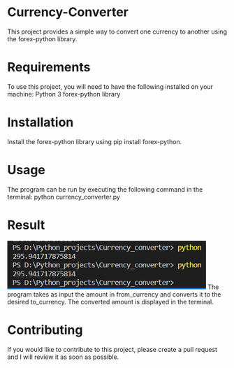 
# Currency-Converter
This project provides a simple way to convert one currency to another using the forex-python library.



 # Requirements
To use this project, you will need to have the following installed on your machine:
Python 3
forex-python library

# Installation

Install the forex-python library using pip install forex-python.

# Usage
The program can be run by executing the following command in the terminal:
python currency_converter.py

# Result
![result](https://github.com/Sanketarali/Currency-Converter/blob/main/Currency_converter/Result.png)
The program takes as input the amount in from_currency and converts it to the desired to_currency. The converted amount is displayed in the terminal.

 # Contributing
If you would like to contribute to this project, please create a pull request and I will review it as soon as possible.


